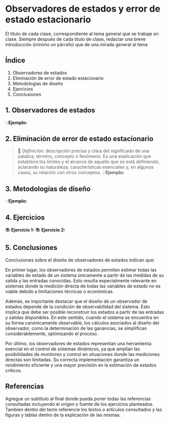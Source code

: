 # Observadores de estados y error de estado estacionario
El título de cada clase, correspondiente al tema general que se trabaje en clase. Siempre después de cada título de clase, redactar una breve introducción (mínimo un párrafo) que de una mirada general al tema
## Índice
1. Observadores de estados
2. Eliminación de error de estado estacionario
3. Metodologías de diseño
4. Ejercicios
5. Conclusiones
## 1.  Observadores de estados

💡**Ejemplo:**
## 2. Eliminación de error de estado estacionario

>🔑 *Definición:* descripción precisa y clara del significado de una palabra, término, concepto o fenómeno. Es una explicación que establece los límites y el alcance de aquello que se está definiendo, aclarando su naturaleza, características esenciales y, en algunos casos, su relación con otros conceptos.
💡**Ejemplo:**
## 3. Metodologías de diseño

💡**Ejemplo:**
## 4. Ejercicios
📚 **Ejercicio 1:**
📚 **Ejercicio 2:**



## 5. Conclusiones
Conclusiones sobre el diseño de observadores de estados indican que:

En primer lugar, los observadores de estados permiten estimar todas las variables de estado de un sistema únicamente a partir de las medidas de su salida y las entradas conocidas. Esto resulta especialmente relevante en sistemas donde la medición directa de todas las variables de estado no es viable debido a limitaciones técnicas o económicas.

Además, es importante destacar que el diseño de un observador de estados depende de la condición de observabilidad del sistema. Esto implica que debe ser posible reconstruir los estados a partir de las entradas y salidas disponibles. En este sentido, cuando el sistema se encuentra en su forma canónicamente observable, los cálculos asociados al diseño del observador, como la determinación de las ganancias, se simplifican considerablemente, optimizando el proceso.

Por último, los observadores de estados representan una herramienta esencial en el control de sistemas dinámicos, ya que amplían las posibilidades de monitoreo y control en situaciones donde las mediciones directas son limitadas. Su correcta implementación garantiza un rendimiento eficiente y una mayor precisión en la estimación de estados críticos.



## Referencias
Agregue un subtítulo al final donde pueda poner todas las referencias consultadas incluyendo el origen o fuente de los ejercicios planteados. Tambien dentro del texto referencie los textos o artículos consultados y las figuras y tablas dentro de la explicación de las mismas.
